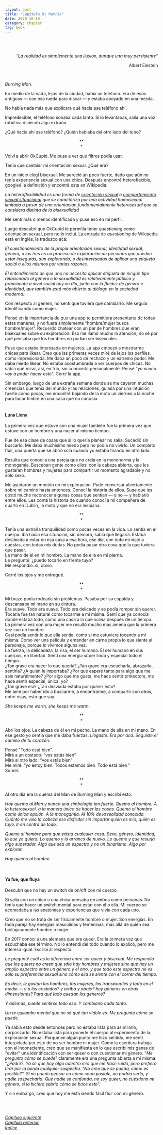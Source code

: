 ```yaml
---
layout: post
title: "Capítulo 9: Matrix"
date: 2020-10-19
category: chapter
tag: book
---
```

<br>
<br>

<p style="text-align: right">
<em>“La realidad es simplemente una ilusión, aunque una muy persistente”</em></p>
<p style="text-align: right">
Albert Einstein</p>

<br>

_Burning Man._

En medio de la nada, lejos de la ciudad, había un teléfono. Era de esos antiguos —  con esa rueda para discar —  y estaba apoyado en una mesita.

No había nada más que explicara qué hacía ese teléfono ahí.

Impredecible, el teléfono sonaba cada tanto. Si lo levantabas, salía una voz robótica diciendo algo extraño.

¿Qué hacía ahí ese teléfono? ¿Quién hablaba del otro lado del tubo?

<p style="text-align: center;">
**<br>
*<br>
</p>


Volví a abrir OkCupid. Me puse a ver qué filtros podía usar.

Tenía que cambiar mi orientación sexual. ¿Qué era?

En un inicio elegí bisexual. Me pareció un poco fuerte, dado que aún no tenía experiencia sexual con una chica. Después encontré heteroflexible, googleé la definición y encontré esta en Wikipedia:

_La heteroflexibilidad es una forma de [orientación sexual](https://es.wikipedia.org/wiki/Orientaci%C3%B3n_sexual) o [comportamiento sexual situacional](https://es.wikipedia.org/wiki/Comportamiento_sexual_humano) que se caracteriza por una actividad homosexual limitada a pesar de una orientación fundamentalmente heterosexual que se considera distinta de la bisexualidad_

Me sentí más o menos identificada y puse eso en mi perfil.

Luego descubrí que OkCupid te permitía tener _questioning_ como orientación sexual, pero no lo incluí. La entrada de _questioning_ de Wikipedia está en inglés, la traduzco acá:

_El cuestionamiento de la propia orientación sexual, identidad sexual, género, o las tres es un proceso de exploración de personas que pueden estar inseguras, aún explorando, o desinteresadas de aplicar una etiqueta social a ellos mismos por varias razones._

_El entendimiento de que uno no necesita aplicar etiqueta de ningún tipo relacionado al género o la sexualidad es relativamente público y prominente a nivel social hoy en día, junto con la fluidez de género e identidad, que también está más abierto al diálogo en la sociedad moderna._

Con respecto al género, no sentí que tuviera que cambiarlo. Me seguía identificando como mujer.

Pensé en la importancia de que una app te permitiera presentarte de todas estas maneras, y no fuera simplemente “hombre/mujer busca hombre/mujer”. Recuerdo chatear con un par de hombres que eran bisexuales sobre su exploración. Eso me llamó mucho la atención, no sé por qué pensaba que los hombres no podían ser bisexuales.

Puse que estaba interesada en mujeres. La app empezó a mostrarme chicas para likear. Creo que las primeras veces miré de lejos los perfiles, como impresionada. Me daba un poco de rechazo y un extremo pudor. Me daba miedo likear. No estaba acostumbrada a ver cuerpos de chicas. No sabía qué mirar, así, en frío, sin conocerla personalmente. Pensé "_yo nunca voy a poder hacer esto_". Cerré la app.

Sin embargo, luego de una extraña semana donde se me cayeron muchas creencias que tenía del mundo y las relaciones, guiada por una intuición fuerte como pocas, me encontré bajando de la moto un viernes a la noche para tocar timbre en una casa que no conocía.
<br>
<br>

#### Luna Llena

La primera vez que estuve con una mujer también fue la primera vez que estuve con un hombre y una mujer al mismo tiempo.

Fue de esa clase de cosas que si lo quería planear no salía. Sucedió sin buscarlo. Me daba muchísimo miedo pero no podía no vivirlo. Un completo fluir, una puerta que se abrió sola cuando yo estaba tirando en otro lado.

Resulta que conocí a una pareja que no creía en la mononorma y la monogamia. Buscaban gente como ellos: con la cabeza abierta, que les gustaran hombres y mujeres para compartir un momento agradable y no sólo sexo.

Me ayudaron un montón en mi exploración. Pude conversar abiertamente sobre mi camino hasta entonces. Conocí la historia de ellos. Supe que les costó mucho reconocer algunas cosas que sentían —  o no —  y hablarlo entre ellos. Les conté la historia de cuando conocí a mi compañera de cuarto en Dublín, la moto y que no era lesbiana.

<p style="text-align: center;">
**<br>
*<br>
</p>


Tenía una extraña tranquilidad como pocas veces en la vida. Lo sentía en el cuerpo. Iba hacia esa situación, sin demora, sabía que llegaría. Estaba destinada a estar en esa casa a esa hora, ese día, con todo mi viaje a cuestas, con todas mis dudas. No podía pasar otra cosa que la que tuviera que pasar.<br>
La mano de él en mi hombro. La mano de ella en mi pierna.<br>
Le pregunté: ¿puedo tocarlo en frente tuyo?<br>
Me respondió: sí, obvio.<br>

Cerré los ojos y me entregué.

<p style="text-align: center;">
**<br>
*<br>
</p>


Mi brazo podía rodearla sin problemas. Pasaba por su espalda y descansaba mi mano en su cintura.<br>
Era suave. Todo era suave. Todo era delicado y se podía romper sin querer.<br>
Tocarla fue tan natural como tocarme a mí misma. Sentí que ya conocía dónde estaba todo, como una casa a la que volvía después de un tiempo. La primera vez con una mujer me resultó mucho más amena que la primera vez con un hombre.<br>
Casi podía sentir lo que ella sentía, como si me estuviera tocando a mí misma. Como ver una película y entender en carne propia lo que siente el personaje, porque lo vivimos alguna vez.<br>
La fuerza, la delicadeza, la risa, el ser humano. El ser humano en sus cuerpos, en libertad. Sentí una energía súper linda y especial todo el tiempo.<br>
¿Tan grave era hacer lo que quería? ¿Tan grave era escucharla, abrazarla, sentirla? ¿A quién le importaba? ¿Por qué esperé tanto para algo que me sale naturalmente? ¿Por algo que me gusta, me hace sentir protectora, me hace sentir especial, única, yo?<br>
¿Tan grave era? ¿Tan desviada estaba por querer esto?<br>
Me amé por haber ido a buscarme, a encontrarme, a compartir con otros, entre risas, esto que soy.

_She keeps me warm, she keeps me warm._

<p style="text-align: center;">
**<br>
*<br>
</p>


Abrí los ojos. La cabeza de él en mi pecho. La mano de ella en mi mano. En ese gesto yo sentía que me daba fuerzas. _Llegaste. Era por acá. Seguiste el camino de tu corazón._

Pensé "Todo está bien”.<br>
Miré a un costado: “vos estás bien”<br>
Miré al otro lado: “vos estás bien”<br>
Me miré: “yo estoy bien. Todos estamos bien. Todo está bien."<br>
Sonreí.<br>

<p style="text-align: center;">
**<br>
*<br>
</p>


Al otro día era la quema del Man de Burning Man y escribí esto:

_Hoy quemo al Man y nunca una simbología tan fuerte. Quemo al hombre. A lo heterosexual, a la manera única de hacer las cosas. Quemo al hombre como única opción. A la monogamia. Al 10% de la realidad conocida. Cuánto me voló la cabeza ese disfrutar sin importar quién es mío, quién es tuyo. Ir en contra de todo._

_Quemo al hombre para que exista cualquier cosa. Sexo, género, identidad, lo que yo quiera. Lo quemo y lo arranco de nuevo. Lo quemo y que resurja algo superador. Algo que sea un espectro y no un binarismo. Algo por explorar._

_Hoy quemo al hombre._

<br>

#### Ya fue, que fluya

Descubrí que no hay un switch de on/off con mi cuerpo.

Si salía con un chico o una chica pensaba en ambos como personas. No tenía que hacer un switch mental para estar con él o ella. Mi cuerpo se acomodaba a las anatomías y experiencias que vivía con cada uno.

Creo que no se trata de ser físicamente hombre o mujer. Son energías. En toda pareja hay energías masculinas y femeninas, más allá de quién sea biológicamente hombre o mujer.

En 2017 conocí a una alemana que era queer. Era la primera vez que escuchaba ese término. No lo entendí del todo cuando lo explicó, pero me interesó igual. Escribí al respecto:

_Le pregunté cuál es la diferencia entre ser queer y bisexual. Me respondió que los queers no creen que sólo hay hombres y mujeres sino que hay un amplio espectro entre un género y el otro, y que todo este espectro no es sólo su preferencia sexual sino cómo ella se siente con el correr del tiempo._

_Es decir, le gustan los hombres, las mujeres, los transexuales y todo en el medio — y a los costados? y arriba y abajo? hay géneros en otras dimensiones? Para qué lado quedan los géneros?_

_Y además, puede sentirse todo eso. Y cambiarlo cada tanto._

_Un re quilombo mental que no sé qué tan viable es. Me pregunto cómo se puede._

Ya sabía esto desde entonces pero no estaba lista para asimilarlo, corporizarlo. No estaba lista para ponerle el cuerpo al experimento de la exploración sexual. Porque en algún punto me hizo sentido, me sentí interpelada por esto de no ser hombre ni mujer. Como la escritura trabaja con el inconsciente, creo que se manifiesta en lo que escribí mis ganas de "evitar" una identificación con ser queer o con cuestionar mi género. "_Me pregunto cómo se puede_" claramente era una pregunta abierta a mí misma: "_¿Podré?_. _Ya sé que hay algo adentro mío que me hace ruido, pero prefiero tirar por la borda cualquier sospecha. "No creo que se pueda, cómo es posible?". Si no puedo pensar en cómo sería posible, no podría serlo, y nadie sospecharía. Que nadie se confunda, no soy queer, no cuestiono mi género, si lo hiciera sabría cómo se hace esto”._

Y sin embargo, creo que hoy me está siendo fácil fluir con mi género.

<br>
<br>

_[Capítulo siguiente](https://youngdel.fi/posts/chapter/2020/10/19/capitulo-10/)_<br>
_[Capítulo anterior](https://youngdel.fi/posts/chapter/2020/10/19/capitulo-8/)_<br>
_[Índice](https://youngdel.fi/book.html)_